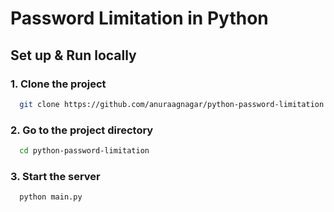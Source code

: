 
# Password Limitation in Python
## Set up & Run locally

### 1. Clone the project

```bash
  git clone https://github.com/anuraagnagar/python-password-limitation.git
```

### 2. Go to the project directory

```bash
  cd python-password-limitation
```

### 3. Start the server

```bash
  python main.py
```

